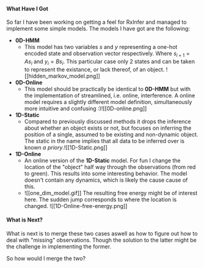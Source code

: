 #### What Have I Got
So far I have been working on getting a feel for RxInfer and managed to implement some simple models. The models I have got are the following:
- **0D-HMM**
	- This model has two variables $s$ and $y$ representing a one-hot encoded state and observation vector respectively. Where $s_{i+1} = As_i$ and $y_i = Bs_i$. This particular case only 2 states and can be taken to represent the existance, or lack thereof, of an object. ![[hidden_markov_model.png]]
- **0D-Online**
	- This model should be practically be identical to **0D-HMM** but with the implementation of streamlined, i.e. online, interference. A online model requires a slightly different model definition, simultaneously more intuitive and confusing :)![[0D-online.png]]
- **1D-Static** 
	- Compared to previously discussed methods it drops the inference about whether an object exists or not, but focuses on inferring the position of a single, assumed to be existing and non-dynamic object. The static in the name implies that all data to be inferred over is known *a priory*.![[1D-Static.png]]
- **1D-Online**
	- An online version of the **1D-Static** model. For fun I change the location of the "object" half way through the observations (from red to green). This results into some interesting behavior. The model doesn't contain any dynamics, which is likely the cause cause of this. 
	- ![[one_dim_model.gif]]
	 The resulting free energy might be of interest here. The sudden jump corresponds to where the location is changed. ![[1D-Online-free-energy.png]]
#### What is Next?
What is next is to merge these two cases aswell as how to figure out how to deal with "missing" observations. Though the solution to the latter might be the challenge in implementing the former.

So how would I merge the two? 